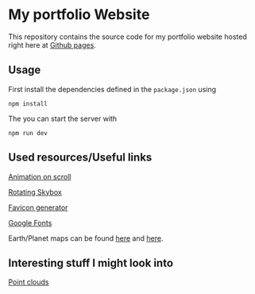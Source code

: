 # My portfolio Website

This repository contains the source code for my portfolio website hosted right here at [Github pages](https://nikkelm.github.io/).

## Usage

First install the dependencies defined in the `package.json` using

```terminal
npm install
```

The you can start the server with

```terminal
npm run dev
```
 
## Used resources/Useful links

[Animation on scroll](https://sbcode.net/threejs/animate-on-scroll/)

[Rotating Skybox](https://codinhood.com/post/create-skybox-with-threejs)

[Favicon generator](https://favicon.io/favicon-converter/)

[Google Fonts](https://fonts.google.com/)

Earth/Planet maps can be found [here](http://www.celestiamotherlode.net/catalog/earthbumpspec.html) and [here](http://planetpixelemporium.com/planets.html).

## Interesting stuff I might look into

[Point clouds](https://dev.to/maniflames/pointcloud-effect-in-three-js-3eic)